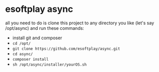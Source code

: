 # esoftplay async

all you need to do is clone this project to any directory you like (let's say  /opt/async)
and run these commands:
* install git and composer
* `cd /opt/`
* `git clone https://github.com/esoftplay/async.git`
* `cd async/`
* `composer install`
* `sh /opt/async/installer/yourOS.sh`
